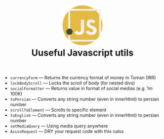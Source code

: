 <div align="center">
  <h1>
    <img src="./javascript.svg" alt='js-icon' height="25%" width="25%"/>
    <br />
   Uuseful Javascript utils
    <br />
    <br />
  </h1>
</div>

- `currencyForm` &mdash; Returns the currency format of money in Toman (IRR)
- `lockBodyScroll` &mdash; Locks the scroll of body (for nested divs)
- `socialFormatter` &mdash; Returns value in format of social medias (e.g. 1m 100K)
- `toPersian` &mdash; Converts any string number (even in innerHtml) to persian number
- `scrollToElement` &mdash; Scrolls to specific element
- `toEnglish` &mdash; Converts any string number (even in innerHtml) to persian number
- `setMediaQuery` &mdash; Using media query anywhere
- `AxiosRequest` &mdash; DRY your request code with this calss

